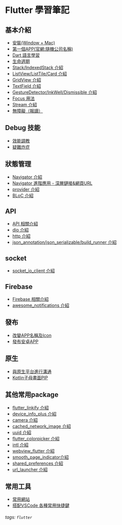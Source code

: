 Flutter 學習筆記
===
基本介紹
---
- [安裝(Window + Mac)](https://hackmd.io/@BzWzq-x9Rb2G4WG03gcyKg/SyJrIs1U9)
- [第一個APP(官網:隨機公司名稱)](https://hackmd.io/@BzWzq-x9Rb2G4WG03gcyKg/HyVrxb-U5)
- [Dart 語言學習](https://hackmd.io/@BzWzq-x9Rb2G4WG03gcyKg/Vi4Y8eogTrWZeaVbDfd3jw)
- [生命週期](https://hackmd.io/@BzWzq-x9Rb2G4WG03gcyKg/Zw3UCLqiSM2SrbA3HrGl7Q?edit)
- [Stack/IndexedStack 介紹](https://hackmd.io/@BzWzq-x9Rb2G4WG03gcyKg/BynoyLlc9)
- [ListView/ListTile/Card 介紹](https://hackmd.io/@BzWzq-x9Rb2G4WG03gcyKg/SJ81DP6K5)
- [GridView 介紹](https://hackmd.io/@BzWzq-x9Rb2G4WG03gcyKg/B1pjy06Yq)
- [TextField 介紹](https://hackmd.io/@BzWzq-x9Rb2G4WG03gcyKg/B16sEH1qq)
- [GestureDetector/InkWell/Dismissible 介紹](https://hackmd.io/@BzWzq-x9Rb2G4WG03gcyKg/ByGYgSe95)
- [Focus 用法](https://hackmd.io/@BzWzq-x9Rb2G4WG03gcyKg/BycywJu95)
- [Stream 介紹](https://hackmd.io/@BzWzq-x9Rb2G4WG03gcyKg/r1xjr4Wsq)
- [無障礙（報讀）](https://hackmd.io/@BzWzq-x9Rb2G4WG03gcyKg/B1dEkYRWs)

Debug 技能
---
- [效能調教](https://hackmd.io/Fw76rAYDSMWOw6lm3U50nA?view)
- [疑難炸症](https://hackmd.io/@BzWzq-x9Rb2G4WG03gcyKg/GlAjkj0WSc2jFHFL13nWMw)

狀態管理
---
- [Navigator 介紹](https://hackmd.io/@BzWzq-x9Rb2G4WG03gcyKg/rk1ci8lc5)
- [Navigator 進階應用 - 深層鏈接&網頁URL](https://hackmd.io/@BzWzq-x9Rb2G4WG03gcyKg/SykVvCz95)
- [provider 介紹](https://hackmd.io/@BzWzq-x9Rb2G4WG03gcyKg/r1KxK-yq5)
- [BLoC 介紹](https://hackmd.io/@BzWzq-x9Rb2G4WG03gcyKg/H1xyJ8bs9)

API
---
- [API 相關介紹](https://hackmd.io/@BzWzq-x9Rb2G4WG03gcyKg/BJ4FiYt9c)
- [dio 介紹](https://hackmd.io/@BzWzq-x9Rb2G4WG03gcyKg/B1yTtF0ui)
- [http 介紹](https://hackmd.io/@BzWzq-x9Rb2G4WG03gcyKg/SJSr27_9q)
- [json_annotation/json_serializable/build_runner 介紹](https://hackmd.io/@BzWzq-x9Rb2G4WG03gcyKg/ByPIRXd95)

socket
---
- [socket_io_client 介紹](https://hackmd.io/@BzWzq-x9Rb2G4WG03gcyKg/B1sjvq9-j)

Firebase
---
- [Firebase 相關介紹](https://hackmd.io/XjNkMUaFQwq0hn9067OQ6g?view)
- [awesome_notifications 介紹](https://hackmd.io/@BzWzq-x9Rb2G4WG03gcyKg/ryqVjAsj5)

發布
---
- [改變APP名稱及Icon](https://hackmd.io/@BzWzq-x9Rb2G4WG03gcyKg/B1vXhZ62c)
- [發布安卓APP](https://hackmd.io/@BzWzq-x9Rb2G4WG03gcyKg/rkLud_659)

原生
---
- [與原生平台進行溝通](https://hackmd.io/@BzWzq-x9Rb2G4WG03gcyKg/HyIK4E6oq)
- [Kotlin子母畫面PIP](https://hackmd.io/@BzWzq-x9Rb2G4WG03gcyKg/By3Maq0iq)

其他常用package
---
- [flutter_linkify 介紹](https://hackmd.io/@BzWzq-x9Rb2G4WG03gcyKg/r1c9W0Ivs)
- [device_info_plus 介紹](https://hackmd.io/@BzWzq-x9Rb2G4WG03gcyKg/HydPi0Iwo)
- [camera 介紹](https://hackmd.io/@BzWzq-x9Rb2G4WG03gcyKg/Hy927AUvi)
- [cached_network_image 介紹](https://hackmd.io/@BzWzq-x9Rb2G4WG03gcyKg/Syi3MyD5c)
- [uuid 介紹](https://hackmd.io/@BzWzq-x9Rb2G4WG03gcyKg/rkhAsNy9q)
- [flutter_colorpicker 介紹](https://hackmd.io/@BzWzq-x9Rb2G4WG03gcyKg/BJvZ4eX9o)
- [intl 介紹](https://hackmd.io/@BzWzq-x9Rb2G4WG03gcyKg/H1zpVgQ9i)
- [webview_flutter 介紹](https://hackmd.io/@BzWzq-x9Rb2G4WG03gcyKg/r1T3Mve95)
- [smooth_page_indicator介紹](https://hackmd.io/@BzWzq-x9Rb2G4WG03gcyKg/r12pGxQqj)
- [shared_preferences 介紹](https://hackmd.io/@BzWzq-x9Rb2G4WG03gcyKg/HyNo81Q95)
- [url_launcher 介紹](https://hackmd.io/@BzWzq-x9Rb2G4WG03gcyKg/SJsKSem9j)

常用工具
---
- [常用網站](https://hackmd.io/@BzWzq-x9Rb2G4WG03gcyKg/dRMWRK_bQYKhmbWhQ2Awjw)
- [搭配VSCode 各種常用快捷鍵](https://hackmd.io/@BzWzq-x9Rb2G4WG03gcyKg/T3ubq519T6-8Pk-N6xLHsA)

###### tags: `flutter`